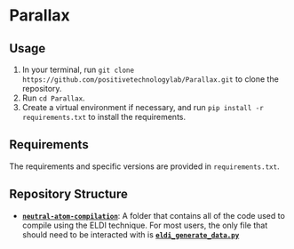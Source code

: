 # Parallax

## Usage
1. In your terminal, run `git clone https://github.com/positivetechnologylab/Parallax.git` to clone the repository.
2. Run `cd Parallax`.
3. Create a virtual environment if necessary, and run `pip install -r requirements.txt` to install the requirements.

## Requirements
The requirements and specific versions are provided in `requirements.txt`.

## Repository Structure
- [**`neutral-atom-compilation`**](neutral-atom-compilation/): A folder that contains all of the code used to compile using the ELDI technique. For most users, the only file that should need to be interacted with is [**`eldi_generate_data.py`**](neutral-atom-compilation/neutralatomcompilation/eldi_generate_data.py)

